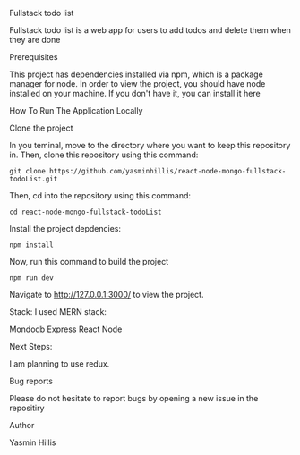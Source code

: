 Fullstack todo list


Fullstack todo list is a web app for users to add todos and delete them when they are done

Prerequisites

This project has dependencies installed via npm, which is a package manager for node. In order to view the project, you should have node installed on your machine. If you don't have it, you can install it here

How To Run The Application Locally

Clone the project

In you teminal, move to the directory where you want to keep this repository in. Then, clone this repository using this command:

    git clone https://github.com/yasminhillis/react-node-mongo-fullstack-todoList.git
Then, cd into the repository using this command:

    cd react-node-mongo-fullstack-todoList
Install the project depdencies:

    npm install

Now, run this command to build the project

    npm run dev

Navigate to http://127.0.0.1:3000/ to view the project.

Stack:
I used MERN stack: 

Mondodb
Express
React
Node


Next Steps:

I am planning to use redux.

Bug reports

Please do not hesitate to report bugs by opening a new issue in the repositiry

Author

Yasmin Hillis
